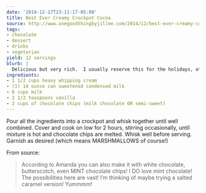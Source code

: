 ```yaml
---
date: '2014-12-17T23:11:17-05:00'
title: Best Ever Creamy Crockpot Cocoa
source: http://www.onegoodthingbyjillee.com/2014/12/best-ever-creamy-crockpot-cocoa-an-ipad-mini-giveaway.html
tags:
- chocolate
- dessert
- drinks
- vegetarian
yield: 12 servings
blurb: |
  Delicious but very rich.  I usually reserve this for the holidays, often New Year's Eve.
ingredients:
- 1 1/2 cups heavy whipping cream
- (1) 14 ounce can sweetened condensed milk
- 6 cups milk
- 1 1/2 teaspoons vanilla
- 2 cups of chocolate chips (milk chocolate OR semi-sweet)
---
```


Pour all the ingredients into a crockpot and whisk together until well
combined. Cover and cook on low for 2 hours, stirring occasionally, until
mixture is hot and chocolate chips are melted. Whisk well before
serving. Garnish as desired (which means MARSHMALLOWS of course!)

From source:

> According to Amanda you can also make it with white chocolate, butterscotch,
even MINT chocolate chips! I DO love mint chocolate! The possibilities here
are vast! I’m thinking of maybe trying a salted caramel version! Yummmm!
